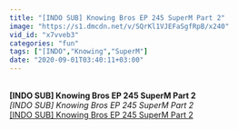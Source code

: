 ```yaml
---
title: "[INDO SUB] Knowing Bros EP 245 SuperM Part 2"
image: "https://s1.dmcdn.net/v/SQrKl1VJEFaSgfRpB/x240"
vid_id: "x7vveb3"
categories: "fun"
tags: ["[INDO","Knowing","SuperM"]
date: "2020-09-01T03:40:11+03:00"
---
```

<br><b>[INDO SUB] Knowing Bros EP 245 SuperM Part 2</b><br> <i>[INDO SUB] Knowing Bros EP 245 SuperM Part 2</i><br> <u>[INDO SUB] Knowing Bros EP 245 SuperM Part 2</u>
